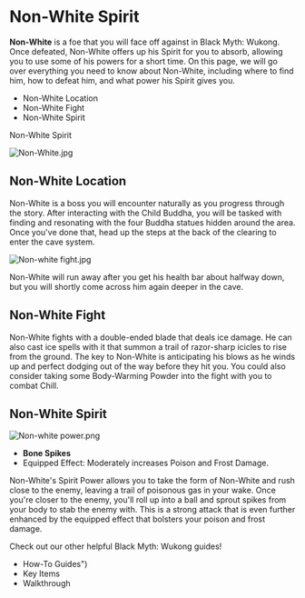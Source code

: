 # Non-White Spirit

**Non-White** is a foe that you will face off against in Black Myth: Wukong. Once defeated, Non-White offers up his Spirit for you to absorb, allowing you to use some of his powers for a short time. On this page, we will go over everything you need to know about Non-White, including where to find him, how to defeat him, and what power his Spirit gives you. 

  * Non-White Location
  * Non-White Fight
  * Non-White Spirit

Non-White Spirit

![Non-White.jpg](https://oyster.ignimgs.com/mediawiki/apis.ign.com/black-myth-wukong/9/97/Non-White.jpg)

## Non-White Location

Non-White is a boss you will encounter naturally as you progress through the story. After interacting with the Child Buddha, you will be tasked with finding and resonating with the four Buddha statues hidden around the area. Once you've done that, head up the steps at the back of the clearing to enter the cave system. 

![Non-white fight.jpg](https://oyster.ignimgs.com/mediawiki/apis.ign.com/black-myth-wukong/5/5d/Non-white_fight.jpg)

Non-White will run away after you get his health bar about halfway down, but you will shortly come across him again deeper in the cave. 

## Non-White Fight

Non-White fights with a double-ended blade that deals ice damage. He can also cast ice spells with it that summon a trail of razor-sharp icicles to rise from the ground. The key to Non-White is anticipating his blows as he winds up and perfect dodging out of the way before they hit you. You could also consider taking some Body-Warming Powder into the fight with you to combat Chill. 

## Non-White Spirit

![Non-white power.png](https://oyster.ignimgs.com/mediawiki/apis.ign.com/black-myth-wukong/9/91/Non-white_power.png)

  * **Bone Spikes**
  * Equipped Effect: Moderately increases Poison and Frost Damage.

Non-White's Spirit Power allows you to take the form of Non-White and rush close to the enemy, leaving a trail of poisonous gas in your wake. Once you're closer to the enemy, you'll roll up into a ball and sprout spikes from your body to stab the enemy with. This is a strong attack that is even further enhanced by the equipped effect that bolsters your poison and frost damage. 

Check out our other helpful Black Myth: Wukong guides! 

  * How-To Guides")
  * Key Items
  * Walkthrough